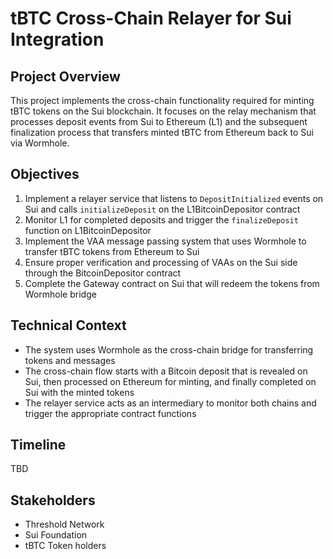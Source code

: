 # tBTC Cross-Chain Relayer for Sui Integration

## Project Overview
This project implements the cross-chain functionality required for minting tBTC tokens on the Sui blockchain. It focuses on the relay mechanism that processes deposit events from Sui to Ethereum (L1) and the subsequent finalization process that transfers minted tBTC from Ethereum back to Sui via Wormhole.

## Objectives
1. Implement a relayer service that listens to `DepositInitialized` events on Sui and calls `initializeDeposit` on the L1BitcoinDepositor contract
2. Monitor L1 for completed deposits and trigger the `finalizeDeposit` function on L1BitcoinDepositor
3. Implement the VAA message passing system that uses Wormhole to transfer tBTC tokens from Ethereum to Sui
4. Ensure proper verification and processing of VAAs on the Sui side through the BitcoinDepositor contract
5. Complete the Gateway contract on Sui that will redeem the tokens from Wormhole bridge

## Technical Context
- The system uses Wormhole as the cross-chain bridge for transferring tokens and messages
- The cross-chain flow starts with a Bitcoin deposit that is revealed on Sui, then processed on Ethereum for minting, and finally completed on Sui with the minted tokens
- The relayer service acts as an intermediary to monitor both chains and trigger the appropriate contract functions

## Timeline
TBD

## Stakeholders
- Threshold Network
- Sui Foundation
- tBTC Token holders 